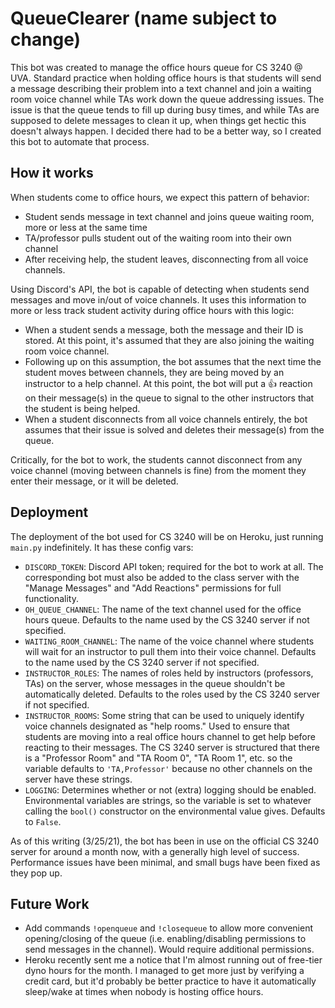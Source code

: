 # QueueClearer (name subject to change)

This bot was created to manage the office hours queue for CS 3240 @ UVA. Standard practice when holding office hours is that students will send a message describing their problem into a text channel and join a waiting room voice channel while TAs work down the queue addressing issues. The issue is that the queue tends to fill up during busy times, and while TAs are supposed to delete messages to clean it up, when things get hectic this doesn't always happen. I decided there had to be a better way, so I created this bot to automate that process.

## How it works

When students come to office hours, we expect this pattern of behavior:
- Student sends message in text channel and joins queue waiting room, more or less at the same time
- TA/professor pulls student out of the waiting room into their own channel
- After receiving help, the student leaves, disconnecting from all voice channels.

Using Discord's API, the bot is capable of detecting when students send messages and move in/out of voice channels. It uses this information to more or less track student activity during office hours with this logic:
- When a student sends a message, both the message and their ID is stored. At this point, it's assumed that they are also joining the waiting room voice channel. 
- Following up on this assumption, the bot assumes that the next time the student moves between channels, they are being moved by an instructor to a help channel. At this point, the bot will put a 👍 reaction on their message(s) in the queue to signal to the other instructors that the student is being helped.
- When a student disconnects from all voice channels entirely, the bot assumes that their issue is solved and deletes their message(s) from the queue.

Critically, for the bot to work, the students cannot disconnect from any voice channel (moving between channels is fine) from the moment they enter their message, or it will be deleted.

## Deployment

The deployment of the bot used for CS 3240 will be on Heroku, just running `main.py` indefinitely. It has these config vars:
- `DISCORD_TOKEN`: Discord API token; required for the bot to work at all. The corresponding bot must also be added to the class server with the "Manage Messages" and "Add Reactions" permissions for full functionality. 
- `OH_QUEUE_CHANNEL`: The name of the text channel used for the office hours queue. Defaults to the name used by the CS 3240 server if not specified.
- `WAITING_ROOM_CHANNEL`: The name of the voice channel where students will wait for an instructor to pull them into their voice channel. Defaults to the name used by the CS 3240 server if not specified.
- `INSTRUCTOR_ROLES`: The names of roles held by instructors (professors, TAs) on the server, whose messages in the queue shouldn't be automatically deleted. Defaults to the roles used by the CS 3240 server if not specified.
- `INSTRUCTOR_ROOMS`: Some string that can be used to uniquely identify voice channels designated as "help rooms." Used to ensure that students are moving into a real office hours channel to get help before reacting to their messages. The CS 3240 server is structured that there is a "Professor Room" and "TA Room 0", "TA Room 1", etc. so the variable defaults to `'TA,Professor'` because no other channels on the server have these strings. 
- `LOGGING`: Determines whether or not (extra) logging should be enabled. Environmental variables are strings, so the variable is set to whatever calling the `bool()` constructor on the environmental value gives. Defaults to `False`. 

As of this writing (3/25/21), the bot has been in use on the official CS 3240 server for around a month now, with a generally high level of success. Performance issues have been minimal, and small bugs have been fixed as they pop up.

## Future Work
- Add commands `!openqueue` and `!closequeue` to allow more convenient opening/closing of the queue (i.e. enabling/disabling permissions to send messages in the channel). Would require additional permissions.
- Heroku recently sent me a notice that I'm almost running out of free-tier dyno hours for the month. I managed to get more just by verifying a credit card, but it'd probably be better practice to have it automatically sleep/wake at times when nobody is hosting office hours.
